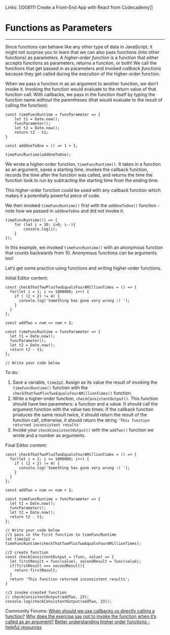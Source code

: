 Links:  [[008111 Create a Front-End App with React from Codecademy]]
# Functions as Parameters

---
Since functions can behave like any other type of data in JavaScript, it might not surprise you to learn that we can also pass functions (into other functions) as parameters. A _higher-order function_ is a function that either accepts functions as parameters, returns a function, or both! We call the functions that get passed in as parameters and invoked _callback functions_ because they get called during the execution of the higher-order function.

When we pass a function in as an argument to another function, we don’t invoke it. Invoking the function would evaluate to the return value of that function call. With callbacks, we pass in the function itself by typing the function name _without_ the parentheses (that would evaluate to the result of calling the function):

	const timeFuncRuntime = funcParameter => {  
		let t1 = Date.now();  
		funcParameter();  
		let t2 = Date.now();  
		return t2 - t1;  
	}  

	const addOneToOne = () => 1 + 1;  

	timeFuncRuntime(addOneToOne);

We wrote a higher-order function, `timeFuncRuntime()`. It takes in a function as an argument, saves a starting time, invokes the callback function, records the time after the function was called, and returns the time the function took to run by subtracting the starting time from the ending time.

This higher-order function could be used with any callback function which makes it a potentially powerful piece of code.

We then invoked `timeFuncRuntime()` first with the `addOneToOne()` function - note how we passed in `addOneToOne` and did not invoke it.

	timeFuncRuntime(() => {  
		for (let i = 10; i>0; i--){  
			console.log(i);  
		}  
	});

In this example, we invoked `timeFuncRuntime()` with an anonymous function that counts backwards from 10. Anonymous functions can be arguments too!

Let’s get some practice using functions and writing higher-order functions.

Initial Editor content:

	const checkThatTwoPlusTwoEqualsFourAMillionTimes = () => {
	  for(let i = 1; i <= 1000000; i++) {
		if ( (2 + 2) != 4) {
		  console.log('Something has gone very wrong :( ');
		}
	  }
	};

	const addTwo = num => num + 2;

	const timeFuncRuntime = funcParameter => {
	  let t1 = Date.now();
	  funcParameter();
	  let t2 = Date.now();
	  return t2 - t1;
	};

	// Write your code below

To do:
1. Save a variable, `time2p2`. Assign as its value the result of invoking the `timeFuncRuntime()` function with the `checkThatTwoPlusTwoEqualsFourAMillionTimes()` function.
2. Write a higher-order function, `checkConsistentOutput()`. This function should have two parameters: a function and a value. It should call the argument function with the value two times. If the callback function produces the same result twice, it should return the result of the function call, otherwise, it should return the string `'This function returned inconsistent results'`
3. Invoke your `checkConsistentOutput()` with the `addTwo()` function we wrote and a number as arguments.

Final Editor content:

	const checkThatTwoPlusTwoEqualsFourAMillionTimes = () => {
	  for(let i = 1; i <= 1000000; i++) {
		if ( (2 + 2) != 4) {
		  console.log('Something has gone very wrong :( ');
		}
	  }
	};

	const addTwo = num => num + 2;

	const timeFuncRuntime = funcParameter => {
	  let t1 = Date.now();
	  funcParameter();
	  let t2 = Date.now();
	  return t2 - t1;
	};

	// Write your code below
	//1 pass in the first function to timeFuncRuntime
	let time2p2 = timeFuncRuntime(checkThatTwoPlusTwoEqualsFourAMillionTimes);

	//2 create function
	const checkConsistentOutput = (func, value) => {
	  let firstResult = func(value), secondResult = func(value);
	  if(firstResult === secondResult){
		return firstResult;
	  }
	  return 'This function returned inconsistent results';
	}

	//3 invoke created function
	// checkConsistentOutput(addTwo, 23);
	console.log(checkConsistentOutput(addTwo, 23));
	
Community Forums:
[When should we use callbacks vs directly calling a function?](https://discuss.codecademy.com/t/when-should-we-use-callbacks-vs-directly-calling-a-function/376857)
[Why does the exercise say not to invoke the function when it’s called as an argument?](https://discuss.codecademy.com/t/crossing-wires-somewhere-with-callbacks-and-hof-s/395283)
[Better understanding higher order functions - helpful resources](https://discuss.codecademy.com/t/better-understanding-higher-order-functions-helpful-resources/395377)